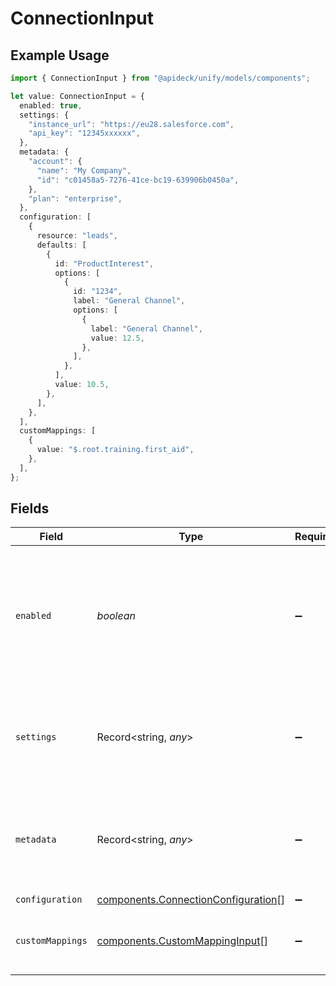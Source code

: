 # ConnectionInput

## Example Usage

```typescript
import { ConnectionInput } from "@apideck/unify/models/components";

let value: ConnectionInput = {
  enabled: true,
  settings: {
    "instance_url": "https://eu28.salesforce.com",
    "api_key": "12345xxxxxx",
  },
  metadata: {
    "account": {
      "name": "My Company",
      "id": "c01458a5-7276-41ce-bc19-639906b0450a",
    },
    "plan": "enterprise",
  },
  configuration: [
    {
      resource: "leads",
      defaults: [
        {
          id: "ProductInterest",
          options: [
            {
              id: "1234",
              label: "General Channel",
              options: [
                {
                  label: "General Channel",
                  value: 12.5,
                },
              ],
            },
          ],
          value: 10.5,
        },
      ],
    },
  ],
  customMappings: [
    {
      value: "$.root.training.first_aid",
    },
  ],
};
```

## Fields

| Field                                                                                                             | Type                                                                                                              | Required                                                                                                          | Description                                                                                                       | Example                                                                                                           |
| ----------------------------------------------------------------------------------------------------------------- | ----------------------------------------------------------------------------------------------------------------- | ----------------------------------------------------------------------------------------------------------------- | ----------------------------------------------------------------------------------------------------------------- | ----------------------------------------------------------------------------------------------------------------- |
| `enabled`                                                                                                         | *boolean*                                                                                                         | :heavy_minus_sign:                                                                                                | Whether the connection is enabled or not. You can enable or disable a connection using the Update Connection API. | true                                                                                                              |
| `settings`                                                                                                        | Record<string, *any*>                                                                                             | :heavy_minus_sign:                                                                                                | Connection settings. Values will persist to `form_fields` with corresponding id                                   | {<br/>"instance_url": "https://eu28.salesforce.com",<br/>"api_key": "12345xxxxxx"<br/>}                           |
| `metadata`                                                                                                        | Record<string, *any*>                                                                                             | :heavy_minus_sign:                                                                                                | Attach your own consumer specific metadata                                                                        | {<br/>"account": {<br/>"name": "My Company",<br/>"id": "c01458a5-7276-41ce-bc19-639906b0450a"<br/>},<br/>"plan": "enterprise"<br/>} |
| `configuration`                                                                                                   | [components.ConnectionConfiguration](../../models/components/connectionconfiguration.md)[]                        | :heavy_minus_sign:                                                                                                | N/A                                                                                                               |                                                                                                                   |
| `customMappings`                                                                                                  | [components.CustomMappingInput](../../models/components/custommappinginput.md)[]                                  | :heavy_minus_sign:                                                                                                | List of custom mappings configured for this connection                                                            |                                                                                                                   |